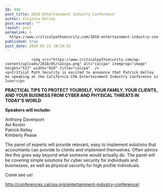 ```yaml
---
ID: 946
post_title: 2018 Entertainment Industry Conference
author: Virginia Kelley
post_excerpt: ""
layout: post
permalink: >
  https://www.criticalpathsecurity.com/2018-entertainment-industry-conference/
published: true
post_date: 2018-05-23 10:34:43
---
```


				<img src="https://www.criticalpathsecurity.com/wp-content/uploads/2018/05/calcpa.png" alt="calcpa" itemprop="image" height="517" width="929" title="calcpa"  />
	<p>Critical Path Security is excited to announce that Patrick Kelley be speaking at the California CPA Entertainment Industry Conference in June!</p>
<p><strong>PRACTICAL TIPS TO PROTECT YOURSELF, YOUR FAMILY, YOUR CLIENTS, AND YOUR BUSINESS FROM CYBER AND PHYSICAL THREATS IN TODAY’S WORLD</strong></p>
<p><strong>Speakers will include:</strong></p>
<p>Anthony Davenport<br />
Avi Korein<br />
Patrick Kelley<br />
Kimberly Pease</p>
<p>The panel of experts will provide relevant, easy to implement solutions that accountants can provide to clients and implement themselves. Often advice like this goes way beyond what someone would actually do. The panel will be covering simple solutions for cyber security for individuals and businesses, as well as physical security for high profile individuals.</p>
<p>Come see us!</p>
<p><a href="http://conferences.calcpa.org/entertainment-industry-conference/">http://conferences.calcpa.org/entertainment-industry-conference/</a></p>